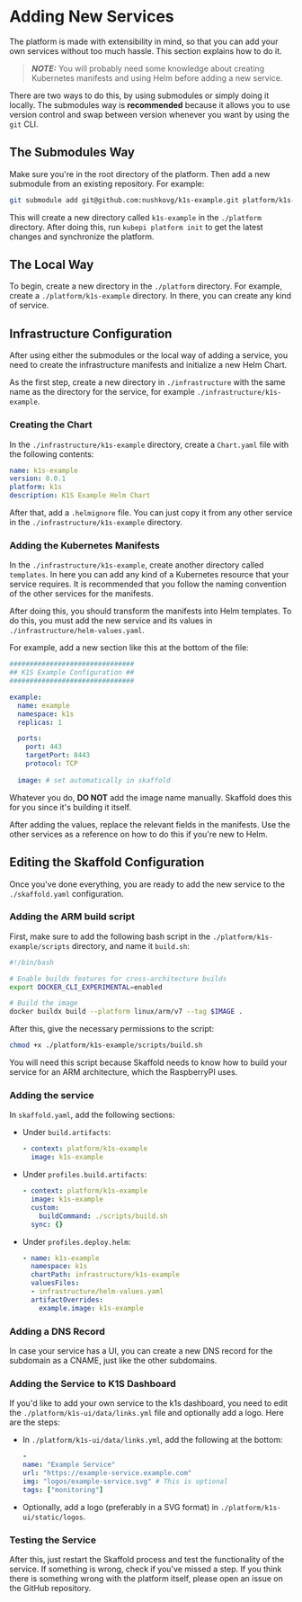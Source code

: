 # Adding New Services

The platform is made with extensibility in mind, so that you can add your own services without too much hassle. This section explains how to do it.

> **_NOTE:_** You will probably need some knowledge about creating Kubernetes manifests and using Helm before adding a new service.

There are two ways to do this, by using submodules or simply doing it locally. The submodules way is **recommended** because it allows you to use version control and swap between version whenever you want by using the `git` CLI.

## The Submodules Way

Make sure you're in the root directory of the platform. Then add a new submodule from an existing repository. For example:

```bash
git submodule add git@github.com:nushkovg/k1s-example.git platform/k1s-example
```

This will create a new directory called `k1s-example` in the `./platform` directory. After doing this, run `kubepi platform init` to get the latest changes and synchronize the platform.

## The Local Way

To begin, create a new directory in the `./platform` directory. For example, create a `./platform/k1s-example` directory. In there, you can create any kind of service.

## Infrastructure Configuration

After using either the submodules or the local way of adding a service, you need to create the infrastructure manifests and initialize a new Helm Chart.

As the first step, create a new directory in `./infrastructure` with the same name as the directory for the service, for example `./infrastructure/k1s-example`.

### Creating the Chart

In the `./infrastructure/k1s-example` directory, create a `Chart.yaml` file with the following contents:

```yaml
name: k1s-example
version: 0.0.1
platform: k1s
description: K1S Example Helm Chart

```

After that, add a `.helmignore` file. You can just copy it from any other service in the `./infrastructure/k1s-example` directory.

### Adding the Kubernetes Manifests

In the `./infrastructure/k1s-example`, create another directory called `templates`. In here you can add any kind of a Kubernetes resource that your service requires. It is recommended that you follow the naming convention of the other services for the manifests.

After doing this, you should transform the manifests into Helm templates. To do this, you must add the new service and its values in `./infrastructure/helm-values.yaml`.

For example, add a new section like this at the bottom of the file:

```yaml
###############################
## K1S Example Configuration ##
###############################

example:
  name: example
  namespace: k1s
  replicas: 1

  ports:
    port: 443
    targetPort: 8443
    protocol: TCP
  
  image: # set automatically in skaffold
```

Whatever you do, **DO NOT** add the image name manually. Skaffold does this for you since it's building it itself.

After adding the values, replace the relevant fields in the manifests. Use the other services as a reference on how to do this if you're new to Helm.

## Editing the Skaffold Configuration

Once you've done everything, you are ready to add the new service to the `./skaffold.yaml` configuration.

### Adding the ARM build script

First, make sure to add the following bash script in the `./platform/k1s-example/scripts` directory, and name it `build.sh`:

```bash
#!/bin/bash

# Enable buildx features for cross-architecture builds
export DOCKER_CLI_EXPERIMENTAL=enabled

# Build the image
docker buildx build --platform linux/arm/v7 --tag $IMAGE .
```

After this, give the necessary permissions to the script:

```bash
chmod +x ./platform/k1s-example/scripts/build.sh
```

You will need this script because Skaffold needs to know how to build your service for an ARM architecture, which the RaspberryPI uses.

### Adding the service

In `skaffold.yaml`, add the following sections:

- Under `build.artifacts`:
  
  ```yaml
  - context: platform/k1s-example
    image: k1s-example
  ```

- Under `profiles.build.artifacts`:

  ```yaml
  - context: platform/k1s-example
    image: k1s-example
    custom:
      buildCommand: ./scripts/build.sh
    sync: {}
  ```

- Under `profiles.deploy.helm`:

  ```yaml
  - name: k1s-example
    namespace: k1s
    chartPath: infrastructure/k1s-example
    valuesFiles:
    - infrastructure/helm-values.yaml
    artifactOverrides:
      example.image: k1s-example
  ```

### Adding a DNS Record

In case your service has a UI, you can create a new DNS record for the subdomain as a CNAME, just like the other subdomains.

### Adding the Service to K1S Dashboard

If you'd like to add your own service to the k1s dashboard, you need to edit the `./platform/k1s-ui/data/links.yml` file and optionally add a logo. Here are the steps:

- In `./platform/k1s-ui/data/links.yml`, add the following at the bottom:

  ```yaml
  -
  name: "Example Service"
  url: "https://example-service.example.com"
  img: "logos/example-service.svg" # This is optional
  tags: ["monitoring"]
  ```

- Optionally, add a logo (preferably in a SVG format) in `./platform/k1s-ui/static/logos`.

### Testing the Service

After this, just restart the Skaffold process and test the functionality of the service. If something is wrong, check if you've missed a step. If you think there is something wrong with the platform itself, please open an issue on the GitHub repository.
